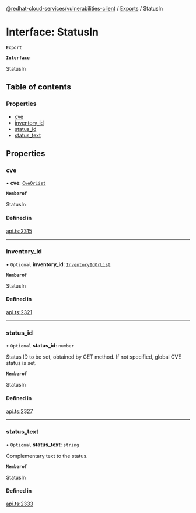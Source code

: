[@redhat-cloud-services/vulnerabilities-client](../README.md) / [Exports](../modules.md) / StatusIn

# Interface: StatusIn

**`Export`**

**`Interface`**

StatusIn

## Table of contents

### Properties

- [cve](StatusIn.md#cve)
- [inventory\_id](StatusIn.md#inventory_id)
- [status\_id](StatusIn.md#status_id)
- [status\_text](StatusIn.md#status_text)

## Properties

### cve

• **cve**: [`CveOrList`](../modules.md#cveorlist)

**`Memberof`**

StatusIn

#### Defined in

[api.ts:2315](https://github.com/RedHatInsights/javascript-clients/blob/master/packages/vulnerabilities/api.ts#L2315)

___

### inventory\_id

• `Optional` **inventory\_id**: [`InventoryIdOrList`](../modules.md#inventoryidorlist)

**`Memberof`**

StatusIn

#### Defined in

[api.ts:2321](https://github.com/RedHatInsights/javascript-clients/blob/master/packages/vulnerabilities/api.ts#L2321)

___

### status\_id

• `Optional` **status\_id**: `number`

Status ID to be set, obtained by GET method. If not specified, global CVE status is set.

**`Memberof`**

StatusIn

#### Defined in

[api.ts:2327](https://github.com/RedHatInsights/javascript-clients/blob/master/packages/vulnerabilities/api.ts#L2327)

___

### status\_text

• `Optional` **status\_text**: `string`

Complementary text to the status.

**`Memberof`**

StatusIn

#### Defined in

[api.ts:2333](https://github.com/RedHatInsights/javascript-clients/blob/master/packages/vulnerabilities/api.ts#L2333)
